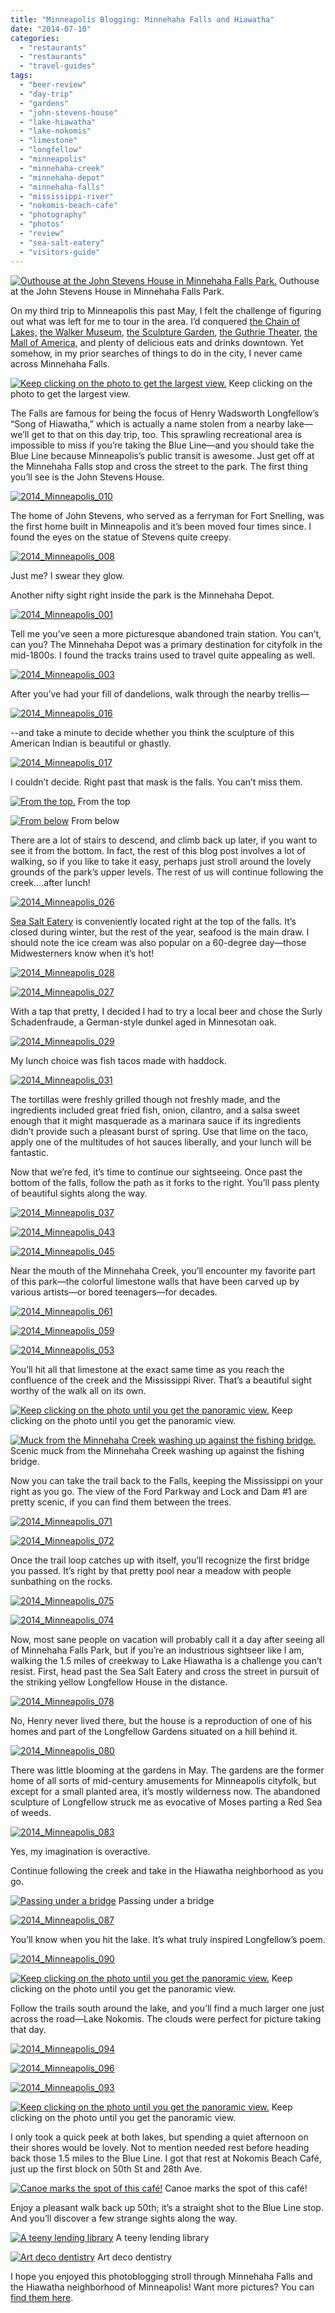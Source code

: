 ```yaml
---
title: "Minneapolis Blogging: Minnehaha Falls and Hiawatha"
date: "2014-07-10"
categories:
  - "restaurants"
  - "restaurants"
  - "travel-guides"
tags:
  - "beer-review"
  - "day-trip"
  - "gardens"
  - "john-stevens-house"
  - "lake-hiawatha"
  - "lake-nokomis"
  - "limestone"
  - "longfellow"
  - "minneapolis"
  - "minnehaha-creek"
  - "minnehaha-depot"
  - "minnehaha-falls"
  - "mississippi-river"
  - "nokomis-beach-cafe"
  - "photography"
  - "photos"
  - "review"
  - "sea-salt-eatery"
  - "visitors-guide"
---
```





<div class="caption">

[![Outhouse at the John Stevens House in Minnehaha Falls Park.](http://s3.amazonaws.com/thegourmez-wpmedia/2014/06/2014_Minneapolis_011-500x332.jpg)](http://www.thegourmez.com/2014/06/minneapolis-blogging-minnehaha-falls-and-hiawatha/2014_minneapolis_011/) Outhouse at the John Stevens House in Minnehaha Falls Park.</div>


On my third trip to Minneapolis this past May, I felt the challenge of figuring out what was left for me to tour in the area. I’d conquered [the Chain of Lakes,](http://www.thegourmez.com/2012/06/minneapolis-blogging-chain-of-lakes-and-the-skyways/) [the Walker Museum](http://www.thegourmez.com/2011/06/minneapolis-evening-1-and-dayevening-2-photo-blog/), [the Sculpture Garden](http://www.thegourmez.com/2012/06/minneapolis-blogging-the-sculpture-garden-and-eat-street/), [the Guthrie Theater](http://www.thegourmez.com/2012/05/minneapolis-blogging-the-guthrie-theater-and-the-amen-corner/), [the Mall of America,](http://www.thegourmez.com/2011/06/minneapolis-evening-1-and-dayevening-2-photo-blog/#more-2837) and plenty of delicious eats and drinks downtown. Yet somehow, in my prior searches of things to do in the city, I never came across Minnehaha Falls.




<div class="caption">

[![Keep clicking on the photo to get the largest view.](http://s3.amazonaws.com/thegourmez-wpmedia/2014/06/2014_Minneapolis_023-1024x485.jpg)](http://www.thegourmez.com/2014/06/minneapolis-blogging-minnehaha-falls-and-hiawatha/2014_minneapolis_023/) Keep clicking on the photo to get the largest view.</div>


The Falls are famous for being the focus of Henry Wadsworth Longfellow’s “Song of Hiawatha,” which is actually a name stolen from a nearby lake—we’ll get to that on this day trip, too. This sprawling recreational area is impossible to miss if you’re taking the Blue Line—and you should take the Blue Line because Minneapolis’s public transit is awesome. Just get off at the Minnehaha Falls stop and cross the street to the park. The first thing you’ll see is the John Stevens House.

[![2014_Minneapolis_010](http://s3.amazonaws.com/thegourmez-wpmedia/2014/06/2014_Minneapolis_010-500x332.jpg)](http://www.thegourmez.com/2014/06/minneapolis-blogging-minnehaha-falls-and-hiawatha/2014_minneapolis_010/)

The home of John Stevens, who served as a ferryman for Fort Snelling, was the first home built in Minneapolis and it’s been moved four times since. I found the eyes on the statue of Stevens quite creepy.

[![2014_Minneapolis_008](http://s3.amazonaws.com/thegourmez-wpmedia/2014/06/2014_Minneapolis_008-332x500.jpg)](http://www.thegourmez.com/2014/06/minneapolis-blogging-minnehaha-falls-and-hiawatha/2014_minneapolis_008/)

Just me? I swear they glow.

Another nifty sight right inside the park is the Minnehaha Depot.

[![2014_Minneapolis_001](http://s3.amazonaws.com/thegourmez-wpmedia/2014/06/2014_Minneapolis_001-500x332.jpg)](http://www.thegourmez.com/2014/06/minneapolis-blogging-minnehaha-falls-and-hiawatha/2014_minneapolis_001/)

Tell me you’ve seen a more picturesque abandoned train station. You can’t, can you? The Minnehaha Depot was a primary destination for cityfolk in the mid-1800s. I found the tracks trains used to travel quite appealing as well.

[![2014_Minneapolis_003](http://s3.amazonaws.com/thegourmez-wpmedia/2014/06/2014_Minneapolis_003-500x332.jpg)](http://www.thegourmez.com/2014/06/minneapolis-blogging-minnehaha-falls-and-hiawatha/2014_minneapolis_003/)

After you’ve had your fill of dandelions, walk through the nearby trellis—

[![2014_Minneapolis_016](http://s3.amazonaws.com/thegourmez-wpmedia/2014/06/2014_Minneapolis_016-362x500.jpg)](http://www.thegourmez.com/2014/06/minneapolis-blogging-minnehaha-falls-and-hiawatha/2014_minneapolis_016/)

\--and take a minute to decide whether you think the sculpture of this American Indian is beautiful or ghastly.

[![2014_Minneapolis_017](http://s3.amazonaws.com/thegourmez-wpmedia/2014/06/2014_Minneapolis_017-500x332.jpg)](http://www.thegourmez.com/2014/06/minneapolis-blogging-minnehaha-falls-and-hiawatha/2014_minneapolis_017/)

I couldn’t decide. Right past that mask is the falls. You can’t miss them.




<div class="caption">

[![From the top.](http://s3.amazonaws.com/thegourmez-wpmedia/2014/06/2014_Minneapolis_022-371x500.jpg)](http://www.thegourmez.com/2014/06/minneapolis-blogging-minnehaha-falls-and-hiawatha/2014_minneapolis_022/) From the top</div>





<div class="caption">

[![From below](http://s3.amazonaws.com/thegourmez-wpmedia/2014/06/2014_Minneapolis_034-332x500.jpg)](http://www.thegourmez.com/2014/06/minneapolis-blogging-minnehaha-falls-and-hiawatha/2014_minneapolis_034/) From below</div>


There are a lot of stairs to descend, and climb back up later, if you want to see it from the bottom. In fact, the rest of this blog post involves a lot of walking, so if you like to take it easy, perhaps just stroll around the lovely grounds of the park’s upper levels. The rest of us will continue following the creek….after lunch!

[![2014_Minneapolis_026](http://s3.amazonaws.com/thegourmez-wpmedia/2014/06/2014_Minneapolis_026-500x332.jpg)](http://www.thegourmez.com/2014/06/minneapolis-blogging-minnehaha-falls-and-hiawatha/2014_minneapolis_026/)

[Sea Salt Eatery](http://seasalteatery.wordpress.com/) is conveniently located right at the top of the falls. It’s closed during winter, but the rest of the year, seafood is the main draw. I should note the ice cream was also popular on a 60-degree day—those Midwesterners know when it’s hot!

[![2014_Minneapolis_028](http://s3.amazonaws.com/thegourmez-wpmedia/2014/06/2014_Minneapolis_028-500x332.jpg)](http://www.thegourmez.com/2014/06/minneapolis-blogging-minnehaha-falls-and-hiawatha/2014_minneapolis_028/)

[![2014_Minneapolis_027](http://s3.amazonaws.com/thegourmez-wpmedia/2014/06/2014_Minneapolis_027-500x332.jpg)](http://www.thegourmez.com/2014/06/minneapolis-blogging-minnehaha-falls-and-hiawatha/2014_minneapolis_027/)

With a tap that pretty, I decided I had to try a local beer and chose the Surly Schadenfraude, a German-style dunkel aged in Minnesotan oak.

[![2014_Minneapolis_029](http://s3.amazonaws.com/thegourmez-wpmedia/2014/06/2014_Minneapolis_029-412x500.jpg)](http://www.thegourmez.com/2014/06/minneapolis-blogging-minnehaha-falls-and-hiawatha/2014_minneapolis_029/)

My lunch choice was fish tacos made with haddock.

[![2014_Minneapolis_031](http://s3.amazonaws.com/thegourmez-wpmedia/2014/06/2014_Minneapolis_031-500x332.jpg)](http://www.thegourmez.com/2014/06/minneapolis-blogging-minnehaha-falls-and-hiawatha/2014_minneapolis_031/)

The tortillas were freshly grilled though not freshly made, and the ingredients included great fried fish, onion, cilantro, and a salsa sweet enough that it might masquerade as a marinara sauce if its ingredients didn’t provide such a pleasant burst of spring. Use that lime on the taco, apply one of the multitudes of hot sauces liberally, and your lunch will be fantastic.

Now that we’re fed, it’s time to continue our sightseeing. Once past the bottom of the falls, follow the path as it forks to the right. You’ll pass plenty of beautiful sights along the way.

[![2014_Minneapolis_037](http://s3.amazonaws.com/thegourmez-wpmedia/2014/06/2014_Minneapolis_037-500x332.jpg)](http://www.thegourmez.com/2014/06/minneapolis-blogging-minnehaha-falls-and-hiawatha/2014_minneapolis_037/)

[![2014_Minneapolis_043](http://s3.amazonaws.com/thegourmez-wpmedia/2014/06/2014_Minneapolis_043-332x500.jpg)](http://www.thegourmez.com/2014/06/minneapolis-blogging-minnehaha-falls-and-hiawatha/2014_minneapolis_043/)

[![2014_Minneapolis_045](http://s3.amazonaws.com/thegourmez-wpmedia/2014/06/2014_Minneapolis_045-500x332.jpg)](http://www.thegourmez.com/2014/06/minneapolis-blogging-minnehaha-falls-and-hiawatha/2014_minneapolis_045/)

Near the mouth of the Minnehaha Creek, you’ll encounter my favorite part of this park—the colorful limestone walls that have been carved up by various artists—or bored teenagers—for decades.

[![2014_Minneapolis_061](http://s3.amazonaws.com/thegourmez-wpmedia/2014/06/2014_Minneapolis_061-500x332.jpg)](http://www.thegourmez.com/2014/06/minneapolis-blogging-minnehaha-falls-and-hiawatha/2014_minneapolis_061/)

[![2014_Minneapolis_059](http://s3.amazonaws.com/thegourmez-wpmedia/2014/06/2014_Minneapolis_059-332x500.jpg)](http://www.thegourmez.com/2014/06/minneapolis-blogging-minnehaha-falls-and-hiawatha/2014_minneapolis_059/)

[![2014_Minneapolis_053](http://s3.amazonaws.com/thegourmez-wpmedia/2014/06/2014_Minneapolis_053-500x332.jpg)](http://www.thegourmez.com/2014/06/minneapolis-blogging-minnehaha-falls-and-hiawatha/2014_minneapolis_053/)

You’ll hit all that limestone at the exact same time as you reach the confluence of the creek and the Mississippi River. That’s a beautiful sight worthy of the walk all on its own.




<div class="caption">

[![Keep clicking on the photo until you get the panoramic view.](http://s3.amazonaws.com/thegourmez-wpmedia/2014/06/2014_Minneapolis_063-1024x206.jpg)](http://www.thegourmez.com/2014/06/minneapolis-blogging-minnehaha-falls-and-hiawatha/2014_minneapolis_063/) Keep clicking on the photo until you get the panoramic view.</div>





<div class="caption">

[![Muck from the Minnehaha Creek washing up against the fishing bridge.](http://s3.amazonaws.com/thegourmez-wpmedia/2014/06/2014_Minneapolis_066-332x500.jpg)](http://www.thegourmez.com/2014/06/minneapolis-blogging-minnehaha-falls-and-hiawatha/2014_minneapolis_066/) Scenic muck from the Minnehaha Creek washing up against the fishing bridge.</div>


Now you can take the trail back to the Falls, keeping the Mississippi on your right as you go. The view of the Ford Parkway and Lock and Dam #1 are pretty scenic, if you can find them between the trees.

[![2014_Minneapolis_071](http://s3.amazonaws.com/thegourmez-wpmedia/2014/06/2014_Minneapolis_071-332x500.jpg)](http://www.thegourmez.com/2014/06/minneapolis-blogging-minnehaha-falls-and-hiawatha/2014_minneapolis_071/)

[![2014_Minneapolis_072](http://s3.amazonaws.com/thegourmez-wpmedia/2014/06/2014_Minneapolis_072-332x500.jpg)](http://www.thegourmez.com/2014/06/minneapolis-blogging-minnehaha-falls-and-hiawatha/2014_minneapolis_072/)

Once the trail loop catches up with itself, you’ll recognize the first bridge you passed. It’s right by that pretty pool near a meadow with people sunbathing on the rocks.

[![2014_Minneapolis_075](http://s3.amazonaws.com/thegourmez-wpmedia/2014/06/2014_Minneapolis_075-332x500.jpg)](http://www.thegourmez.com/2014/06/minneapolis-blogging-minnehaha-falls-and-hiawatha/2014_minneapolis_075/)

[![2014_Minneapolis_074](http://s3.amazonaws.com/thegourmez-wpmedia/2014/06/2014_Minneapolis_074-332x500.jpg)](http://www.thegourmez.com/2014/06/minneapolis-blogging-minnehaha-falls-and-hiawatha/2014_minneapolis_074/)

Now, most sane people on vacation will probably call it a day after seeing all of Minnehaha Falls Park, but if you’re an industrious sightseer like I am, walking the 1.5 miles of creekway to Lake Hiawatha is a challenge you can’t resist. First, head past the Sea Salt Eatery and cross the street in pursuit of the striking yellow Longfellow House in the distance.

[![2014_Minneapolis_078](http://s3.amazonaws.com/thegourmez-wpmedia/2014/06/2014_Minneapolis_078-500x332.jpg)](http://www.thegourmez.com/2014/06/minneapolis-blogging-minnehaha-falls-and-hiawatha/2014_minneapolis_078/)

No, Henry never lived there, but the house is a reproduction of one of his homes and part of the Longfellow Gardens situated on a hill behind it.

[![2014_Minneapolis_080](http://s3.amazonaws.com/thegourmez-wpmedia/2014/06/2014_Minneapolis_080-332x500.jpg)](http://www.thegourmez.com/2014/06/minneapolis-blogging-minnehaha-falls-and-hiawatha/2014_minneapolis_080/)

There was little blooming at the gardens in May. The gardens are the former home of all sorts of mid-century amusements for Minneapolis cityfolk, but except for a small planted area, it’s mostly wilderness now. The abandoned sculpture of Longfellow struck me as evocative of Moses parting a Red Sea of weeds.

[![2014_Minneapolis_083](http://s3.amazonaws.com/thegourmez-wpmedia/2014/06/2014_Minneapolis_083-332x500.jpg)](http://www.thegourmez.com/2014/06/minneapolis-blogging-minnehaha-falls-and-hiawatha/2014_minneapolis_083/)

Yes, my imagination is overactive.

Continue following the creek and take in the Hiawatha neighborhood as you go.




<div class="caption">

[![Passing under a bridge](http://s3.amazonaws.com/thegourmez-wpmedia/2014/06/2014_Minneapolis_085-500x332.jpg)](http://www.thegourmez.com/2014/06/minneapolis-blogging-minnehaha-falls-and-hiawatha/2014_minneapolis_085/) Passing under a bridge</div>


[![2014_Minneapolis_087](http://s3.amazonaws.com/thegourmez-wpmedia/2014/06/2014_Minneapolis_087-500x332.jpg)](http://www.thegourmez.com/2014/06/minneapolis-blogging-minnehaha-falls-and-hiawatha/2014_minneapolis_087/)

You’ll know when you hit the lake. It’s what truly inspired Longfellow’s poem.

[![2014_Minneapolis_090](http://s3.amazonaws.com/thegourmez-wpmedia/2014/06/2014_Minneapolis_090-500x332.jpg)](http://www.thegourmez.com/2014/06/minneapolis-blogging-minnehaha-falls-and-hiawatha/2014_minneapolis_090/)




<div class="caption">

[![Keep clicking on the photo until you get the panoramic view.](http://s3.amazonaws.com/thegourmez-wpmedia/2014/06/2014_Minneapolis_088-1024x177.jpg)](http://www.thegourmez.com/2014/06/minneapolis-blogging-minnehaha-falls-and-hiawatha/2014_minneapolis_088/) Keep clicking on the photo until you get the panoramic view.</div>


Follow the trails south around the lake, and you’ll find a much larger one just across the road—Lake Nokomis. The clouds were perfect for picture taking that day.

[![2014_Minneapolis_094](http://s3.amazonaws.com/thegourmez-wpmedia/2014/06/2014_Minneapolis_094-332x500.jpg)](http://www.thegourmez.com/2014/06/minneapolis-blogging-minnehaha-falls-and-hiawatha/2014_minneapolis_094/)

[![2014_Minneapolis_096](http://s3.amazonaws.com/thegourmez-wpmedia/2014/06/2014_Minneapolis_096-500x332.jpg)](http://www.thegourmez.com/2014/06/minneapolis-blogging-minnehaha-falls-and-hiawatha/2014_minneapolis_096/)

[![2014_Minneapolis_093](http://s3.amazonaws.com/thegourmez-wpmedia/2014/06/2014_Minneapolis_093-500x332.jpg)](http://www.thegourmez.com/2014/06/minneapolis-blogging-minnehaha-falls-and-hiawatha/2014_minneapolis_093/)




<div class="caption">

[![Keep clicking on the photo until you get the panoramic view.](http://s3.amazonaws.com/thegourmez-wpmedia/2014/06/2014_Minneapolis_097-1024x227.jpg)](http://www.thegourmez.com/2014/06/minneapolis-blogging-minnehaha-falls-and-hiawatha/2014_minneapolis_097/) Keep clicking on the photo until you get the panoramic view.</div>


I only took a quick peek at both lakes, but spending a quiet afternoon on their shores would be lovely. Not to mention needed rest before heading back those 1.5 miles to the Blue Line. I got that rest at Nokomis Beach Café, just up the first block on 50th St and 28th Ave.




<div class="caption">

[![Canoe marks the spot of this café!](http://s3.amazonaws.com/thegourmez-wpmedia/2014/06/2014_Minneapolis_099-500x332.jpg)](http://www.thegourmez.com/2014/06/minneapolis-blogging-minnehaha-falls-and-hiawatha/2014_minneapolis_099/) Canoe marks the spot of this café!</div>


Enjoy a pleasant walk back up 50th; it’s a straight shot to the Blue Line stop. And you’ll discover a few strange sights along the way.




<div class="caption">

[![A teeny lending library](http://s3.amazonaws.com/thegourmez-wpmedia/2014/06/2014_Minneapolis_102-500x332.jpg)](http://www.thegourmez.com/2014/06/minneapolis-blogging-minnehaha-falls-and-hiawatha/2014_minneapolis_102/) A teeny lending library</div>





<div class="caption">

[![Art deco dentistry](http://s3.amazonaws.com/thegourmez-wpmedia/2014/06/2014_Minneapolis_104-500x387.jpg)](http://www.thegourmez.com/2014/06/minneapolis-blogging-minnehaha-falls-and-hiawatha/2014_minneapolis_104/) Art deco dentistry</div>


I hope you enjoyed this photoblogging stroll through Minnehaha Falls and the Hiawatha neighborhood of Minneapolis! Want more pictures? You can [find them here](https://www.facebook.com/photo.php?fbid=10152133645864607&l=7dc800dc35).
